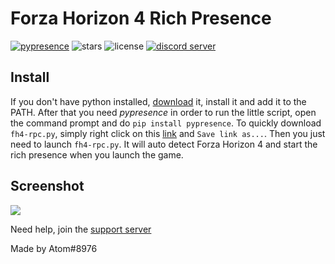 # Forza Horizon 4 Rich Presence
[![pypresence](https://img.shields.io/badge/using-pypresence-00bb88.svg?style=for-the-badge&logo=discord&logoWidth=20)](https://github.com/qwertyquerty/pypresence) ![stars](https://img.shields.io/github/stars/agent31750/fh4-discord-rpc.svg?style=for-the-badge) ![license](https://img.shields.io/github/license/agent31750/fh4-discord-rpc.svg?style=for-the-badge) [![discord server](https://img.shields.io/discord/531086702932918282.svg?style=for-the-badge)](https://discord.gg/hcTgCYx)


## Install
If you don't have python installed, [download](https://www.python.org/downloads/) it, install it and add it to the PATH.
After that you need *pypresence* in order to run the little script, open the command prompt and do `pip install pypresence`.
To quickly download `fh4-rpc.py`, simply right click on this [link](https://raw.githubusercontent.com/agent31750/fh4-discord-rpc/master/fh4-rpc.py) and `Save link as...`. Then you just need to launch `fh4-rpc.py`. It will auto detect Forza Horizon 4 and start the rich presence when you launch the game.

## Screenshot

![](https://imgur.com/eem36hD.png)

Need help, join the [support server](https://discord.gg/hcTgCYx) 

Made by Atom#8976

